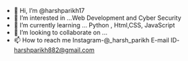 - 👋 Hi, I’m @harshparikh17
- 👀 I’m interested in ...Web Development and Cyber Security
- 🌱 I’m currently learning ... Python , Html,CSS, JavaScript
- 💞️ I’m looking to collaborate on ...
- 📫 How to reach me Instagram-@_harsh_parikh
E-mail ID- harshparikh882@gmail.com

<!---
harshparikh17/harshparikh17 is a ✨ special ✨ repository because its `README.md` (this file) appears on your GitHub profile.
You can click the Preview link to take a look at your changes.
--->
